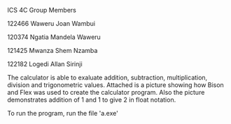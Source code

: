 ICS 4C Group Members


122466 Waweru Joan Wambui

120374 Ngatia Mandela Waweru

121425 Mwanza Shem Nzamba

122182 Logedi Allan Sirinji


The calculator is able to exaluate addition, subtraction, multiplication, division and trigonometric values.
Attached is a picture showing how Bison and Flex was used to create the calculator program.
Also the picture demonstrates addition of 1 and 1 to give 2 in float notation.

To run the program, run the file 'a.exe'
